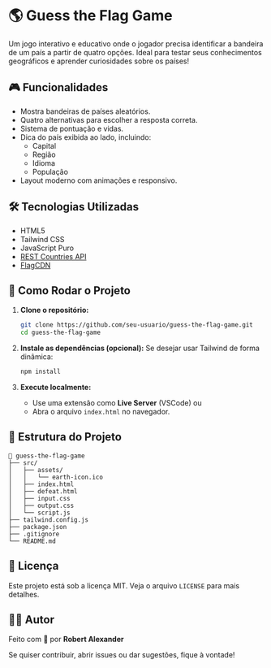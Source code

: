# 🌎 Guess the Flag Game

Um jogo interativo e educativo onde o jogador precisa identificar a bandeira de um país a partir de quatro opções. Ideal para testar seus conhecimentos geográficos e aprender curiosidades sobre os países!

## 🎮 Funcionalidades

- Mostra bandeiras de países aleatórios.
- Quatro alternativas para escolher a resposta correta.
- Sistema de pontuação e vidas.
- Dica do país exibida ao lado, incluindo:
  - Capital
  - Região
  - Idioma
  - População
- Layout moderno com animações e responsivo.

## 🛠️ Tecnologias Utilizadas

- HTML5
- Tailwind CSS
- JavaScript Puro
- [REST Countries API](https://restcountries.com/)
- [FlagCDN](https://flagcdn.com/)

## 🚀 Como Rodar o Projeto

1. **Clone o repositório:**
   ```bash
   git clone https://github.com/seu-usuario/guess-the-flag-game.git
   cd guess-the-flag-game
   ```

2. **Instale as dependências (opcional):**
   Se desejar usar Tailwind de forma dinâmica:
   ```bash
   npm install
   ```

3. **Execute localmente:**
   - Use uma extensão como **Live Server** (VSCode) ou
   - Abra o arquivo `index.html` no navegador.

## 📂 Estrutura do Projeto

```
📁 guess-the-flag-game
├── src/
│   ├── assets/
│   │   └── earth-icon.ico
│   ├── index.html
│   ├── defeat.html
│   ├── input.css
│   ├── output.css
│   └── script.js
├── tailwind.config.js
├── package.json
├── .gitignore
└── README.md
```

## 📄 Licença

Este projeto está sob a licença MIT. Veja o arquivo `LICENSE` para mais detalhes.

## 👨‍💻 Autor

Feito com 💙 por **Robert Alexander**

Se quiser contribuir, abrir issues ou dar sugestões, fique à vontade!
